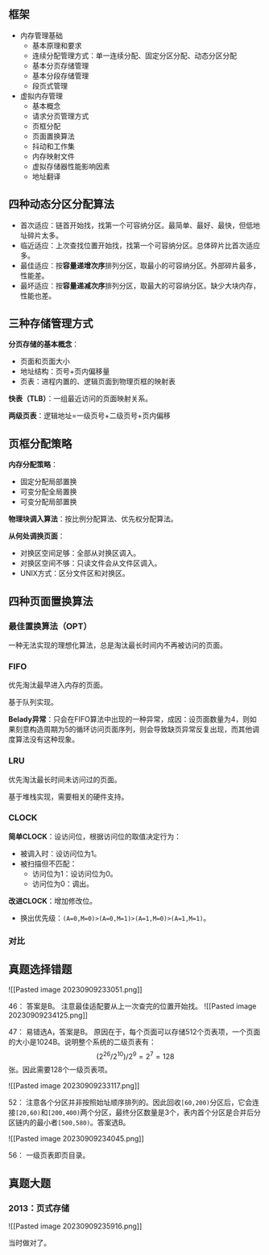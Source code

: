 
## 框架

- 内存管理基础
	- 基本原理和要求
	- 连续分配管理方式：单一连续分配、固定分区分配、动态分区分配
	- 基本分页存储管理
	- 基本分段存储管理
	- 段页式管理
- 虚拟内存管理
	- 基本概念
	- 请求分页管理方式
	- 页框分配
	- 页面置换算法
	- 抖动和工作集
	- 内存映射文件
	- 虚拟存储器性能影响因素
	- 地址翻译

## 四种动态分区分配算法

- 首次适应：链首开始找，找第一个可容纳分区。最简单、最好、最快，但低地址碎片太多。
- 临近适应：上次查找位置开始找，找第一个可容纳分区。总体碎片比首次适应多。
- 最佳适应：按**容量递增次序**排列分区，取最小的可容纳分区。外部碎片最多，性能差。
- 最坏适应：按**容量递减次序**排列分区，取最大的可容纳分区。缺少大块内存，性能也差。

## 三种存储管理方式

**分页存储的基本概念**：
- 页面和页面大小
- 地址结构：页号+页内偏移量
- 页表：进程内置的、逻辑页面到物理页框的映射表

**快表（TLB）**：一组最近访问的页面映射关系。

**两级页表**：逻辑地址=一级页号+二级页号+页内偏移

## 页框分配策略

**内存分配策略**：
- 固定分配局部置换
- 可变分配全局置换
- 可变分配局部置换

**物理块调入算法**：按比例分配算法、优先权分配算法。

**从何处调换页面**：
- 对换区空间足够：全部从对换区调入。
- 对换区空间不够：只读文件会从文件区调入。
- UNIX方式：区分文件区和对换区。

## 四种页面置换算法

### 最佳置换算法（OPT）

一种无法实现的理想化算法，总是淘汰最长时间内不再被访问的页面。

### FIFO

优先淘汰最早进入内存的页面。

基于队列实现。

**Belady异常**：只会在FIFO算法中出现的一种异常，成因：设页面数量为4，则如果刻意构造周期为5的循环访问页面序列，则会导致缺页异常反复出现，而其他调度算法没有这种现象。

### LRU

优先淘汰最长时间未访问过的页面。

基于堆栈实现，需要相关的硬件支持。

### CLOCK

**简单CLOCK**：设访问位，根据访问位的取值决定行为：
- 被调入时：设访问位为1。
- 被扫描但不匹配：
	- 访问位为1：设访问位为0。
	- 访问位为0：调出。

**改进CLOCK**：增加修改位。
- 换出优先级：`(A=0,M=0)>(A=0,M=1)>(A=1,M=0)>(A=1,M=1)`。

### 对比



## 真题选择错题

![[Pasted image 20230909233051.png]]

46：
答案是B。
注意最佳适配要从上一次查完的位置开始找。
![[Pasted image 20230909234125.png]]

47：
易错选A，答案是B。
原因在于，每个页面可以存储512个页表项，一个页面的大小是1024B。说明整个系统的二级页表有：
$$
(2^{26}/2^{10})/2^9=2^7=128
$$
张。因此需要128个一级页表项。

![[Pasted image 20230909233117.png]]

52：
注意各个分区并非按照始址顺序排列的。因此回收`[60,200)`分区后，它会连接`[20,60)`和`[200,400)`两个分区，最终分区数量是3个，表内首个分区是合并后分区链内的最小者`[500,580)`。答案选B。

![[Pasted image 20230909234045.png]]

56：
一级页表即页目录。

## 真题大题

### 2013：页式存储

![[Pasted image 20230909235916.png]]

当时做对了。

### 